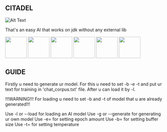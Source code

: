 ## CITADEL
![Alt Text](https://media1.tenor.com/m/-fLpLo6MLqUAAAAd/kamiko-kana-vtuber.gif)

That's an easy AI that works on jdk without any external lib

[<img src="https://media.tenor.com/EF6e-XHDfyEAAAAj/yumi-fox.gif" width="69"/>](https://www.donationalerts.com/r/rudemoc)
[<img src="https://media.tenor.com/4ILwPySkXq4AAAAi/twitch-logo.gif" width="69"/>](https://www.twitch.tv/rudemoc)
[<img src="https://media1.tenor.com/m/5xrhtEGvLsgAAAAC/telegram-gif.gif" width="69"/>](https://t.me/rudemochan)
[<img src="https://img.ngfiles.com/wiki/uploads/968000/iu_968880_1.gif" width="69"/>](https://uosio.newgrounds.com/)
[<img src="https://media1.tenor.com/m/QMA2IhoAaE0AAAAC/multiversx-x-twitter.gif" width="69"/>](https://x.com/rudemoc_fv?s=09)
[<img src="https://media.tenor.com/T2EWagKZpa4AAAAi/vk-vkonakte.gif" width="69"/>](https://vk.com/rudemoc)
## GUIDE
Firstly u need to generate ur model.
For this u need to set -b -e -t and put ur text for training in 'chat_corpus.txt' file.
After u can load it by -l.

!!!WARNING!!! For loading u need to set -b and -t of model that u are already generated!!!

Use -l or --load for loading an AI model
Use -g or --generate for generating ur own model
Use -e= for setting epoch amount
Use -b= for setting buffer size
Use -t= for setting temperature

